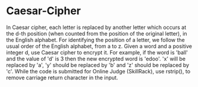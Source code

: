 # Caesar-Cipher
In Caesar cipher, each letter is replaced by another letter which occurs at the  d-th position (when counted from the position of the original letter),  in the  English alphabet.  For identifying the position of a letter, we follow the usual order of the English alphabet, from a to z. Given a word and a positive integer d, use Caesar cipher to encrypt it. For example, if the word is 'ball' and the value of 'd' is 3 then the new encrypted word is 'edoo'. 'x' will be replaced by 'a', 'y' should be replaced by 'b' and 'z' should be replaced by 'c'. While the code is submitted for Online Judge (SkillRack), use rstrip(), to remove carriage return character in the input.

